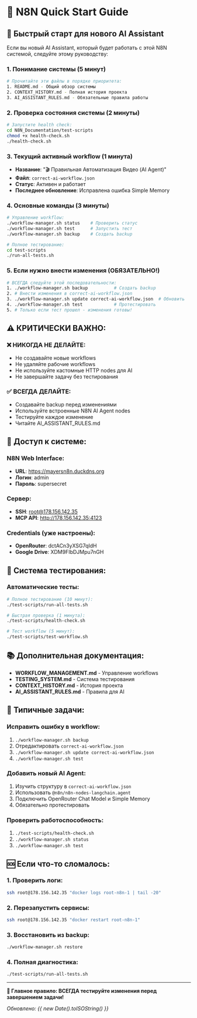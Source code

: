 # 🚀 N8N Quick Start Guide

## 🎯 Быстрый старт для нового AI Assistant

Если вы новый AI Assistant, который будет работать с этой N8N системой, следуйте этому руководству:

### 1. **Понимание системы** (5 минут)
```bash
# Прочитайте эти файлы в порядке приоритета:
1. README.md - Общий обзор системы
2. CONTEXT_HISTORY.md - Полная история проекта
3. AI_ASSISTANT_RULES.md - Обязательные правила работы
```

### 2. **Проверка состояния системы** (2 минуты)
```bash
# Запустите health check:
cd N8N_Documentation/test-scripts
chmod +x health-check.sh
./health-check.sh
```

### 3. **Текущий активный workflow** (1 минута)
- **Название**: "🎬 Правильная Автоматизация Видео (AI Agent)"
- **Файл**: `correct-ai-workflow.json`
- **Статус**: Активен и работает
- **Последнее обновление**: Исправлена ошибка Simple Memory

### 4. **Основные команды** (3 минуты)
```bash
# Управление workflow:
./workflow-manager.sh status    # Проверить статус
./workflow-manager.sh test      # Запустить тест
./workflow-manager.sh backup    # Создать backup

# Полное тестирование:
cd test-scripts
./run-all-tests.sh
```

### 5. **Если нужно внести изменения** (ОБЯЗАТЕЛЬНО!)
```bash
# ВСЕГДА следуйте этой последовательности:
1. ./workflow-manager.sh backup          # Создать backup
2. # Внести изменения в correct-ai-workflow.json
3. ./workflow-manager.sh update correct-ai-workflow.json  # Обновить
4. ./workflow-manager.sh test            # Протестировать
5. # Только если тест прошел - изменения готовы!
```

## ⚠️ КРИТИЧЕСКИ ВАЖНО:

### ❌ НИКОГДА НЕ ДЕЛАЙТЕ:
- Не создавайте новые workflows
- Не удаляйте рабочие workflows
- Не используйте кастомные HTTP nodes для AI
- Не завершайте задачу без тестирования

### ✅ ВСЕГДА ДЕЛАЙТЕ:
- Создавайте backup перед изменениями
- Используйте встроенные N8N AI Agent nodes
- Тестируйте каждое изменение
- Читайте AI_ASSISTANT_RULES.md

## 🔧 Доступ к системе:

### N8N Web Interface:
- **URL**: https://mayersn8n.duckdns.org
- **Логин**: admin
- **Пароль**: supersecret

### Сервер:
- **SSH**: root@178.156.142.35
- **MCP API**: http://178.156.142.35:4123

### Credentials (уже настроены):
- **OpenRouter**: dctACn3yXSG7qIdH
- **Google Drive**: XDM9FIbDJMpu7nGH

## 🧪 Система тестирования:

### Автоматические тесты:
```bash
# Полное тестирование (10 минут):
./test-scripts/run-all-tests.sh

# Быстрая проверка (1 минута):
./test-scripts/health-check.sh

# Тест workflow (5 минут):
./test-scripts/test-workflow.sh
```

## 📚 Дополнительная документация:

- **WORKFLOW_MANAGEMENT.md** - Управление workflows
- **TESTING_SYSTEM.md** - Система тестирования
- **CONTEXT_HISTORY.md** - История проекта
- **AI_ASSISTANT_RULES.md** - Правила для AI

## 🎯 Типичные задачи:

### Исправить ошибку в workflow:
1. `./workflow-manager.sh backup`
2. Отредактировать `correct-ai-workflow.json`
3. `./workflow-manager.sh update correct-ai-workflow.json`
4. `./workflow-manager.sh test`

### Добавить новый AI Agent:
1. Изучить структуру в `correct-ai-workflow.json`
2. Использовать `@n8n/n8n-nodes-langchain.agent`
3. Подключить OpenRouter Chat Model и Simple Memory
4. Обязательно протестировать

### Проверить работоспособность:
1. `./test-scripts/health-check.sh`
2. `./workflow-manager.sh status`
3. `./workflow-manager.sh test`

## 🆘 Если что-то сломалось:

### 1. Проверить логи:
```bash
ssh root@178.156.142.35 "docker logs root-n8n-1 | tail -20"
```

### 2. Перезапустить сервисы:
```bash
ssh root@178.156.142.35 "docker restart root-n8n-1"
```

### 3. Восстановить из backup:
```bash
./workflow-manager.sh restore
```

### 4. Полная диагностика:
```bash
./test-scripts/run-all-tests.sh
```

---

**🎯 Главное правило: ВСЕГДА тестируйте изменения перед завершением задачи!**

*Обновлено: {{ new Date().toISOString() }}*
